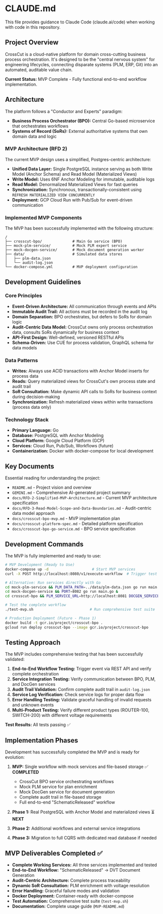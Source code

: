 # CLAUDE.md

This file provides guidance to Claude Code (claude.ai/code) when working with code in this repository.

## Project Overview

CrossCut is a cloud-native platform for domain cross-cutting business process orchestration. It's designed to be the "central nervous system" for engineering lifecycles, connecting disparate systems (PLM, ERP, Git) into an automated, auditable value chain.

**Current Status:** MVP Complete - Fully functional end-to-end workflow implementation.

## Architecture

The platform follows a "Conductor and Experts" paradigm:

- **Business Process Orchestrator (BPO):** Central Go-based microservice that orchestrates workflows
- **Systems of Record (SoRs):** External authoritative systems that own domain data and logic

### MVP Architecture (RFD 2)

The current MVP design uses a simplified, Postgres-centric architecture:

- **Unified Data Layer:** Single PostgreSQL instance serving as both Write Model (Anchor Schema) and Read Model (Materialized Views)
- **Write Model:** Uses 6NF Anchor Modeling for immutable, auditable logs
- **Read Model:** Denormalized Materialized Views for fast queries
- **Synchronization:** Synchronous, transactionally-consistent using `REFRESH MATERIALIZED VIEW CONCURRENTLY`
- **Deployment:** GCP Cloud Run with Pub/Sub for event-driven communication

### Implemented MVP Components

The MVP has been successfully implemented with the following structure:

```
/
├── crosscut-bpo/              # Main Go service (BPO)
├── mock-plm-service/          # Mock PLM expert service
├── mock-docgen-service/       # Mock document generation worker
├── data/                      # Simulated data stores
│   ├── plm-data.json
│   └── audit-log.json
└── docker-compose.yml         # MVP deployment configuration
```

## Development Guidelines

### Core Principles

- **Event-Driven Architecture:** All communication through events and APIs
- **Immutable Audit Trail:** All actions must be recorded in the audit log
- **Domain Separation:** BPO orchestrates, but defers to SoRs for domain logic
- **Audit-Centric Data Model:** CrossCut owns only process orchestration data, consults SoRs dynamically for business context
- **API-First Design:** Well-defined, versioned RESTful APIs
- **Schema-Driven:** Use CUE for process validation, GraphQL schema for data models

### Data Patterns

- **Writes:** Always use ACID transactions with Anchor Model inserts for process data
- **Reads:** Query materialized views for CrossCut's own process state and audit trail
- **SoR Consultation:** Make dynamic API calls to SoRs for business context during decision-making
- **Synchronization:** Refresh materialized views within write transactions (process data only)

### Technology Stack

- **Primary Language:** Go
- **Database:** PostgreSQL with Anchor Modeling
- **Cloud Platform:** Google Cloud Platform (GCP)
- **Services:** Cloud Run, Pub/Sub, Workflows (future)
- **Containerization:** Docker with docker-compose for local development

## Key Documents

Essential reading for understanding the project:

- `README.md` - Project vision and overview
- `GEMINI.md` - Comprehensive AI-generated project summary
- `docs/RFD-2-Simplified-MVP-Architecture.md` - Current MVP architecture specification
- `docs/RFD-3-Read-Model-Scope-and-Data-Boundaries.md` - Audit-centric data model approach
- `docs/crosscut-bpo-mvp.md` - MVP implementation plan
- `docs/crosscut-platform-spec.md` - Detailed platform specification
- `docs/crosscut-bpo-go-service.md` - BPO service specification

## Development Commands

The MVP is fully implemented and ready to use:

```bash
# MVP Development (Ready to Use)
docker-compose up -d                    # Start MVP services
curl -X POST http://localhost:8080/v1/execute-workflow  # Trigger test workflow

# Alternative: Run services directly with Go
cd mock-plm-service && PLM_DATA_PATH=../data/plm-data.json go run main.go &
cd mock-docgen-service && PORT=8082 go run main.go &
cd crosscut-bpo && PLM_SERVICE_URL=http://localhost:8081 DOCGEN_SERVICE_URL=http://localhost:8082 AUDIT_LOG_PATH=../data/audit-log.json go run main.go &

# Test the complete workflow
./test-mvp.sh                          # Run comprehensive test suite

# Production Deployment (Future - Phase 1)
docker build -t gcr.io/project/crosscut-bpo .
gcloud run deploy crosscut-bpo --image gcr.io/project/crosscut-bpo
```

## Testing Approach

The MVP includes comprehensive testing that has been successfully validated:

1. **End-to-End Workflow Testing:** Trigger event via REST API and verify complete orchestration
2. **Service Integration Testing:** Verify communication between BPO, PLM, and DocGen services
3. **Audit Trail Validation:** Confirm complete audit trail in `audit-log.json`
4. **Service Log Verification:** Check service logs for proper data flow
5. **Error Handling Testing:** Validate graceful handling of invalid requests and unknown events
6. **Multi-Product Testing:** Verify different product types (ROUTER-100, SWITCH-200) with different voltage requirements

**Test Results:** All tests passing ✅

## Implementation Phases

Development has successfully completed the MVP and is ready for evolution:

1. **MVP:** Single workflow with mock services and file-based storage ✅ **COMPLETED**
   - CrossCut BPO service orchestrating workflows
   - Mock PLM service for plan enrichment
   - Mock DocGen service for document generation
   - Complete audit trail in file-based storage
   - Full end-to-end "SchematicReleased" workflow

2. **Phase 1:** Real PostgreSQL with Anchor Model and materialized views ⏳ **NEXT**
3. **Phase 2:** Additional workflows and external service integrations
4. **Phase 3:** Migration to full CQRS with dedicated read database if needed

## MVP Deliverables Completed ✅

- **Complete Working Services:** All three services implemented and tested
- **End-to-End Workflow:** "SchematicReleased" → DVT Document Generation
- **Audit-Centric Architecture:** Complete process traceability
- **Dynamic SoR Consultation:** PLM enrichment with voltage resolution
- **Error Handling:** Graceful failure modes and validation
- **Docker Deployment:** Container-ready with docker-compose
- **Test Automation:** Comprehensive test suite (`test-mvp.sh`)
- **Documentation:** Complete usage guide (`MVP-README.md`)